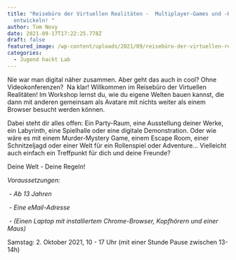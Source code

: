 ```yaml
---
title: "Reisebüro der Virtuellen Realitäten -  Multiplayer-Games und -Hangouts
  entwickeln! "
author: Tom Novy
date: 2021-09-17T17:22:25.778Z
draft: false
featured_image: /wp-content/uploads/2021/09/reisebüro-der-virtuellen-realitäten.jpg
categories:
  - Jugend hackt Lab
---
```

Nie war man digital näher zusammen. Aber geht das auch in cool? Ohne Videokonferenzen?  Na klar! Willkommen im Reisebüro der Virtuellen Realitäten! Im Workshop lernst du, wie du eigene Welten bauen kannst, die dann mit anderen gemeinsam als Avatare mit nichts weiter als einem Browser besucht werden können.

Dabei steht dir alles offen: Ein Party-Raum, eine Ausstellung deiner Werke, ein Labyrinth, eine Spielhalle oder eine digitale Demonstration. Oder wie wäre es mit einem Murder-Mystery Game, einem Escape Room, einer Schnitzeljagd oder einer Welt für ein Rollenspiel oder Adventure… Vielleicht auch einfach ein Treffpunkt für dich und deine Freunde?

Deine Welt - Deine Regeln!

*Voraussetzungen:*

 *\- Ab 13 Jahren*

 *\- Eine eMail-Adresse*

 *\- (Einen Laptop mit installiertem Chrome-Browser, Kopfhörern und einer Maus)*

Samstag: 2. Oktober 2021, 10 - 17 Uhr (mit einer Stunde Pause zwischen 13-14h)
